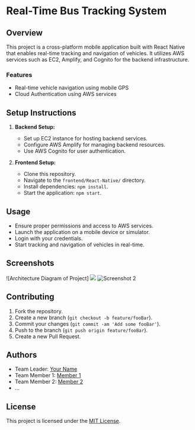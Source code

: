 # Real-Time Bus Tracking System

## Overview
This project is a cross-platform mobile application built with React Native that enables real-time tracking and navigation of vehicles. It utilizes AWS services such as EC2, Amplify, and Cognito for the backend infrastructure.

### Features
- Real-time vehicle navigation using mobile GPS
- Cloud Authentication using AWS services


## Setup Instructions
1. **Backend Setup:**
   - Set up EC2 instance for hosting backend services.
   - Configure AWS Amplify for managing backend resources.
   - Use AWS Cognito for user authentication.

2. **Frontend Setup:**
   - Clone this repository.
   - Navigate to the `frontend/React-Native/` directory.
   - Install dependencies: `npm install`.
   - Start the application: `npm start`.

## Usage
- Ensure proper permissions and access to AWS services.
- Launch the application on a mobile device or simulator.
- Login with your credentials.
- Start tracking and navigation of vehicles in real-time.

## Screenshots
![Architecture Diagram of Project] <img src="https://img.icons8.com/color/48/000000/microsoft-powerpoint-2019--v1.png"/>
![Screenshot 2](/screenshots/screenshot2.png)
<!-- Add more screenshots as needed -->

## Contributing
1. Fork the repository.
2. Create a new branch (`git checkout -b feature/fooBar`).
3. Commit your changes (`git commit -am 'Add some fooBar'`).
4. Push to the branch (`git push origin feature/fooBar`).
5. Create a new Pull Request.

## Authors
- Team Leader: [Your Name](https://github.com/yourname)
- Team Member 1: [Member 1](https://github.com/member1)
- Team Member 2: [Member 2](https://github.com/member2)
- ...

## License
This project is licensed under the [MIT License](LICENSE).

